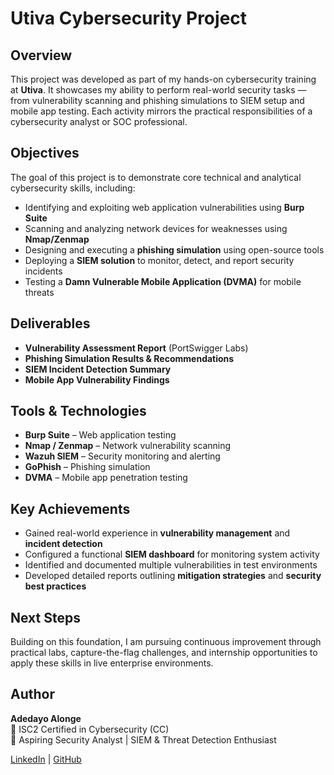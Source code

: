 # Utiva Cybersecurity Project

## Overview
This project was developed as part of my hands-on cybersecurity training at **Utiva**. It showcases my ability to perform real-world security tasks — from vulnerability scanning and phishing simulations to SIEM setup and mobile app testing. Each activity mirrors the practical responsibilities of a cybersecurity analyst or SOC professional.

## Objectives
The goal of this project is to demonstrate core technical and analytical cybersecurity skills, including:
- Identifying and exploiting web application vulnerabilities using **Burp Suite**
- Scanning and analyzing network devices for weaknesses using **Nmap/Zenmap**
- Designing and executing a **phishing simulation** using open-source tools
- Deploying a **SIEM solution** to monitor, detect, and report security incidents
- Testing a **Damn Vulnerable Mobile Application (DVMA)** for mobile threats

## Deliverables
- **Vulnerability Assessment Report** (PortSwigger Labs)
- **Phishing Simulation Results & Recommendations**
- **SIEM Incident Detection Summary**
- **Mobile App Vulnerability Findings**

## Tools & Technologies
- **Burp Suite** – Web application testing  
- **Nmap / Zenmap** – Network vulnerability scanning  
- **Wazuh SIEM** – Security monitoring and alerting  
- **GoPhish** – Phishing simulation  
- **DVMA** – Mobile app penetration testing  

## Key Achievements
- Gained real-world experience in **vulnerability management** and **incident detection**  
- Configured a functional **SIEM dashboard** for monitoring system activity  
- Identified and documented multiple vulnerabilities in test environments  
- Developed detailed reports outlining **mitigation strategies** and **security best practices**  

## Next Steps
Building on this foundation, I am pursuing continuous improvement through practical labs, capture-the-flag challenges, and internship opportunities to apply these skills in live enterprise environments.

## Author
**Adedayo Alonge**  
📜 ISC2 Certified in Cybersecurity (CC)  
🔐 Aspiring Security Analyst | SIEM & Threat Detection Enthusiast  

[LinkedIn](linkedin.com/in/adedayo-alonge) | [GitHub](https://github.com/Adedayo002-dev)
